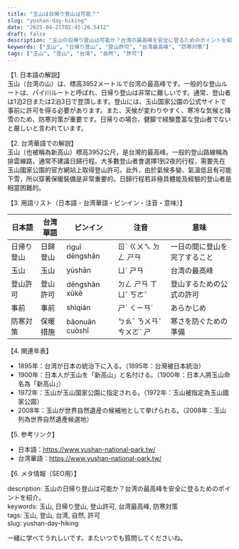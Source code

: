 ```yaml
---
title: "玉山は日帰り登山は可能？"
slug: "yushan-day-hiking"
date: "2025-04-21T02:45:26.541Z"
draft: false
description: "玉山の日帰り登山は可能か？台湾の最高峰を安全に登るためのポイントを紹介。"
keywords: ["玉山", "日帰り登山", "登山許可", "台湾最高峰", "防寒対策"]
tags: ["玉山", "登山", "台湾", "自然", "許可"]
---
```


【1. 日本語の解説】  
玉山（台湾の山）は、標高3952メートルで台湾の最高峰です。一般的な登山ルートは、パイ川ルートと呼ばれ、日帰り登山は非常に難しいです。通常、登山者は1泊2日または2泊3日で登頂します。登山には、玉山国家公園の公式サイトで事前に許可を得る必要があります。また、天候が変わりやすく、寒冷な気候と降雪のため、防寒対策が重要です。日帰りの場合、健脚で経験豊富な登山者でないと厳しいと言われています。

【2. 台湾華語での解説】  
玉山（也被稱為新高山）標高3952公尺，是台灣的最高峰。一般的登山路線稱為排雲線路，通常不建議日歸行程。大多數登山者會選擇1到2夜的行程，需要先在玉山國家公園的官方網站上取得登山許可。此外，由於氣候多變、氣溫低且有可能下雪，所以穿著保暖裝備是非常重要的。日歸行程若非極具體能及經驗的登山者是相當困難的。

【3. 用語リスト（日本語・台湾華語・ピンイン・注音・意味）】  

| 日本語       | 台湾華語       | ピンイン      | 注音      | 意味                  |
|--------------|----------------|---------------|----------|--------------------|
| 日帰り登山     | 日歸登山       | rìguī dēngshān | ㄖˋ ㄍㄨㄟ ㄉㄥ ㄕㄢ | 一日の間に登山を完了すること |
| 玉山         | 玉山           | yùshān         | ㄩˋ ㄕㄢ    | 台湾の最高峰            |
| 登山許可     | 登山許可       | dēngshān xǔkě | ㄉㄥ ㄕㄢ ㄒㄩˇ ㄎㄜˇ | 登山するための公式の許可    |
| 事前         | 事前           | shìqián        | ㄕˋ ㄑㄧㄢˊ | あらかじめ            |
| 防寒対策     | 保暖措施       | bǎonuǎn cuòshī | ㄅㄠˇ ㄋㄨㄢˇ ㄘㄨㄛˋ ㄕ | 寒さを防ぐための準備      |

【4. 関連年表】  

- 1895年：台湾が日本の統治下に入る。（1895年：台灣被日本統治）
- 1900年：日本人が玉山を「新高山」と名付ける。（1900年：日本人將玉山命名為「新高山」）
- 1972年：玉山が玉山国家公園に指定される。（1972年：玉山被指定為玉山國家公園）
- 2008年：玉山が世界自然遺産の候補地として挙げられる。（2008年：玉山列為世界自然遺產候選地）

【5. 参考リンク】  

- 日本語：https://www.yushan-national-park.tw/
- 台湾華語：https://www.yushan-national-park.tw/

【6. メタ情報（SEO用）】  

description: 玉山の日帰り登山は可能か？台湾の最高峰を安全に登るためのポイントを紹介。  
keywords: 玉山, 日帰り登山, 登山許可, 台湾最高峰, 防寒対策  
tags: 玉山, 登山, 台湾, 自然, 許可  
slug: yushan-day-hiking

一緒に学べてうれしいです。またいつでも質問してくださいね。